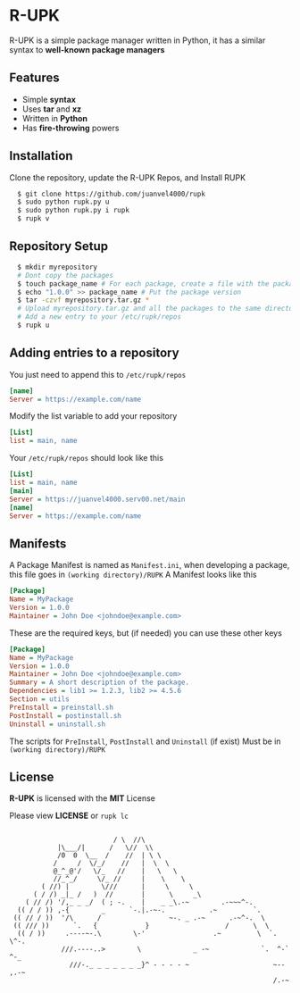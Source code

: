 
# R-UPK

R-UPK is a simple package manager written in Python, it has a similar syntax to  **well-known package managers**

## Features

- Simple **syntax**
- Uses **tar** and **xz**
- Written in **Python**
- Has **fire-throwing** powers


## Installation

Clone the repository, update the R-UPK Repos, and Install RUPK


```bash
  $ git clone https://github.com/juanvel4000/rupk
  $ sudo python rupk.py u
  $ sudo python rupk.py i rupk
  $ rupk v

```
## Repository Setup
```bash
  $ mkdir myrepository
  # Dont copy the packages
  $ touch package_name # For each package, create a file with the package name
  $ echo "1.0.0" >> package_name # Put the package version
  $ tar -czvf myrepository.tar.gz *
  # Upload myrepository.tar.gz and all the packages to the same directory in a server
  # Add a new entry to your /etc/rupk/repos
  $ rupk u
```
## Adding entries to a repository
You just need to append this to `/etc/rupk/repos`
```ini
[name]
Server = https://example.com/name
```
Modify the list variable to add your repository
```ini
[List]
list = main, name
```
Your `/etc/rupk/repos` should look like this
```ini
[List]
list = main, name
[main]
Server = https://juanvel4000.serv00.net/main
[name]
Server = https://example.com/name
```
## Manifests
A Package Manifest is named as `Manifest.ini`, when developing a package, this file goes in `(working directory)/RUPK`
A Manifest looks like this
```ini
[Package]
Name = MyPackage
Version = 1.0.0
Maintainer = John Doe <johndoe@example.com>
```
These are the required keys, but (if needed) you can use these other keys
```ini
[Package]
Name = MyPackage
Version = 1.0.0
Maintainer = John Doe <johndoe@example.com>
Summary = A short description of the package.
Dependencies = lib1 >= 1.2.3, lib2 >= 4.5.6
Section = utils
PreInstall = preinstall.sh
PostInstall = postinstall.sh
Uninstall = uninstall.sh
```
The scripts for `PreInstall`, `PostInstall` and `Uninstall` (if exist) Must be in `(working directory)/RUPK`



## License
**R-UPK** is licensed with the **MIT** License

Please view **LICENSE** or `rupk lc`


```ascii

                          / \  //\
            |\___/|      /   \//  \\
            /0  0  \__  /    //  | \ \    
           /     /  \/_/    //   |  \  \  
           @_^_@'/   \/_   //    |   \   \ 
           //_^_/     \/_ //     |    \    \
        ( //) |        \///      |     \     \
      ( / /) _|_ /   )  //       |      \     _\
    ( // /) '/,_ _ _/  ( ; -.    |    _ _\.-~        .-~~~^-.
  (( / / )) ,-{        _      `-.|.-~-.           .~         `.
 (( // / ))  '/\      /                 ~-. _ .-~      .-~^-.  \
 (( /// ))      `.   {            }                   /      \  \
  (( / ))     .----~-.\        \-'                 .~         \  `. \^-.
             ///.----..>        \             _ -~             `.  ^-`  ^-_
               ///-._ _ _ _ _ _ _}^ - - - - ~                     ~-- ,.-~
                                                                  /.-~
```